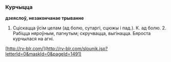### Курчыцца
**дзеяслоў, незакончанае трыванне**

1. Сціскацца ўсім целам (ад болю, сутаргі, сцюжы і пад.). К. ад болю. 2. Рабіцца няроўным, пагнутым; скручвацца, выгінацца. Бяроста курчылася на агні.

<a rel="author">[http://rv-blr.com/](http://rv-blr.com/slounik.jsp?letterId=0&maskId=0&pageId=1491)</a>

